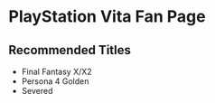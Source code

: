 # PlayStation Vita Fan Page

## Recommended Titles

* Final Fantasy X/X2
* Persona 4 Golden
* Severed
